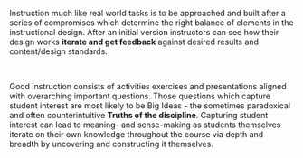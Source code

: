 <p><span style=font-weight: 400;>Instruction much like real world tasks is to be approached and built after a series of compromises which determine the right balance of elements in the instructional design. After an initial version instructors can see how their design works </span><strong>iterate and get feedback</strong><span style=font-weight: 400;> against desired results and content/design standards.</span></p>  <p> </p>  <p><span style=font-weight: 400;>Good instruction consists of activities exercises and presentations aligned with overarching important questions. Those questions which capture student interest are most likely to be Big Ideas - the sometimes paradoxical and often counterintuitive </span><strong>Truths of the discipline</strong><span style=font-weight: 400;>. Capturing student interest can lead to meaning- and sense-making as students themselves iterate on their own knowledge throughout the course via depth and breadth by uncovering and constructing it themselves.</span></p>